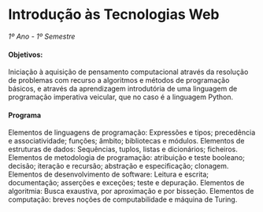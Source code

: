 # Introdução às Tecnologias Web
*1º Ano - 1º Semestre*

#### Objetivos: 

Iniciação à aquisição de pensamento computacional através da resolução de problemas com recurso a algoritmos e métodos de programação básicos, e através da aprendizagem introdutória de uma linguagem de programação imperativa veicular, que no caso é a linguagem Python.

#### Programa

Elementos de linguagens de programação: Expressões e tipos; precedência e associatividade; funções; âmbito; bibliotecas e módulos. Elementos de estruturas de dados: Sequências, tuplos, listas e dicionários; ficheiros. Elementos de metodologia de programação: atribuição e teste booleano; decisão; iteração e recursão; abstração e especificação; clonagem. Elementos de desenvolvimento de software: Leitura e escrita; documentação; asserções e exceções; teste e depuração. Elementos de algoritmia: Busca exaustiva, por aproximação e por bisseção. Elementos de computação: breves noções de computabilidade e máquina de Turing.
